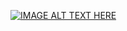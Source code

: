 [![IMAGE ALT TEXT HERE](http://i.ytimg.com/vi/kEIi4Llj8PA/mqdefault.jpg)](https://youtu.be/kEIi4Llj8PA?list=PL3YB7_Xq8qPgcB6Viq1ittfvT3XLFUnWo)
